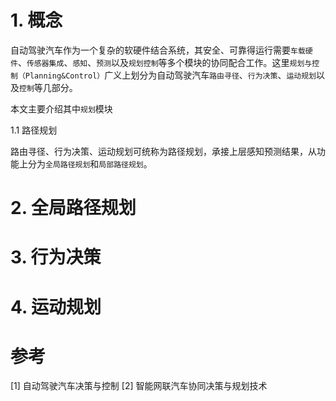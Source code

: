 # 1. 概念

自动驾驶汽车作为一个复杂的软硬件结合系统，其安全、可靠得运行需要`车载硬件`、`传感器集成`、`感知`、`预测`以及`规划控制`等多个模块的协同配合工作。这里`规划与控制（Planning&Control）`广义上划分为自动驾驶汽车`路由寻径`、`行为决策`、`运动规划`以及`控制`等几部分。

本文主要介绍其中`规划`模块

1.1 路径规划

路由寻径、行为决策、运动规划可统称为路径规划，承接上层感知预测结果，从功能上分为`全局路径规划`和`局部路径规划`。

# 2. 全局路径规划

# 3. 行为决策

# 4. 运动规划

# 参考

[1] 自动驾驶汽车决策与控制
[2] 智能网联汽车协同决策与规划技术